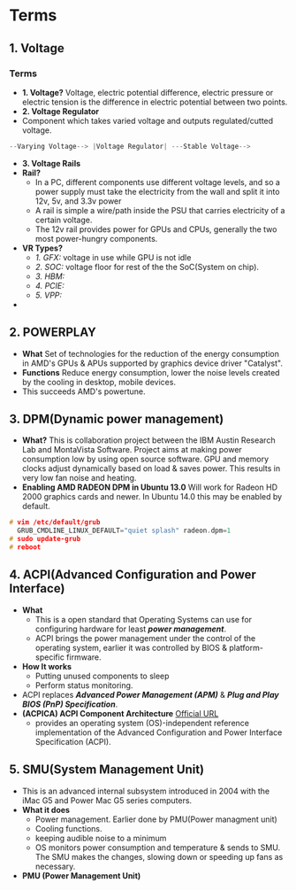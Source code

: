# Terms

## 1. Voltage 
### Terms
- **1. Voltage?** Voltage, electric potential difference, electric pressure or electric tension is the difference in electric potential between two points.
- **2. Voltage Regulator**
- Component which takes varied voltage and outputs regulated/cutted voltage.
```c
--Varying Voltage--> |Voltage Regulator| ---Stable Voltage-->
```
- **3. Voltage Rails**
- **Rail?**
  - In a PC, different components use different voltage levels, and so a power supply must take the electricity from the wall and split it into 12v, 5v, and 3.3v power
  - A rail is simple a wire/path inside the PSU that carries electricity of a certain voltage.
  - The 12v rail provides power for GPUs and CPUs, generally the two most power-hungry components.
- **VR Types?**
  - *1. GFX:* voltage in use while GPU is not idle
  - *2. SOC:* voltage floor for rest of the the SoC(System on chip).
  - *3. HBM:*
  - *4. PCIE:*
  - *5. VPP:*  
-  
  
## 2. POWERPLAY
- **What** Set of technologies for the reduction of the energy consumption in AMD's GPUs & APUs supported by graphics device driver "Catalyst".
- **Functions** Reduce energy consumption, lower the noise levels created by the cooling in desktop, mobile devices.
- This succeeds AMD's powertune.

## 3. DPM(Dynamic power management)
- **What?** This is collaboration project between the IBM Austin Research Lab and MontaVista Software. Project aims at making power consumption low by using open source software.
GPU and memory clocks adjust dynamically based on load & saves power. This results in very low fan noise and heating.
- **Enabling AMD RADEON DPM in Ubuntu 13.0** Will work for Radeon HD 2000 graphics cards and newer. In Ubuntu 14.0 this may be enabled by default.
```c++
# vim /etc/default/grub
  GRUB_CMDLINE_LINUX_DEFAULT="quiet splash" radeon.dpm=1
# sudo update-grub
# reboot
```

## 4. ACPI(Advanced Configuration and Power Interface)
- **What** 
  - This is a open standard that Operating Systems can use for configuring hardware for least ***power management***.
  - ACPI brings the power management under the control of the operating system, earlier it was controlled by BIOS & platform-specific firmware.
- **How It works** 
  - Putting unused components to sleep
  - Perform status monitoring.
- ACPI replaces ***Advanced Power Management (APM)*** & ***Plug and Play BIOS (PnP) Specification***. 
- **(ACPICA) ACPI Component Architecture**
[Official URL](https://acpica.org/)
  - provides an operating system (OS)-independent reference implementation of the Advanced Configuration and Power Interface Specification (ACPI).
  
## 5. SMU(System Management Unit)
- This is an advanced internal subsystem introduced in 2004 with the iMac G5 and Power Mac G5 series computers.
- **What it does**
  - Power management. Earlier done by PMU(Power managment unit)
  - Cooling functions.
  - keeping audible noise to a minimum
  - OS monitors power consumption and temperature & sends to SMU. The SMU makes the changes, slowing down or speeding up fans as necessary.
- **PMU (Power Management Unit)**

